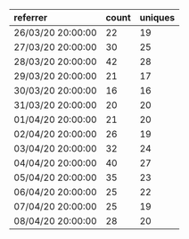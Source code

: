 | referrer          | count | uniques |
| :---------------- | :---- | :------ |
| 26/03/20 20:00:00 | 22    | 19      |
| 27/03/20 20:00:00 | 30    | 25      |
| 28/03/20 20:00:00 | 42    | 28      |
| 29/03/20 20:00:00 | 21    | 17      |
| 30/03/20 20:00:00 | 16    | 16      |
| 31/03/20 20:00:00 | 20    | 20      |
| 01/04/20 20:00:00 | 21    | 20      |
| 02/04/20 20:00:00 | 26    | 19      |
| 03/04/20 20:00:00 | 32    | 24      |
| 04/04/20 20:00:00 | 40    | 27      |
| 05/04/20 20:00:00 | 35    | 23      |
| 06/04/20 20:00:00 | 25    | 22      |
| 07/04/20 20:00:00 | 25    | 19      |
| 08/04/20 20:00:00 | 28    | 20      |